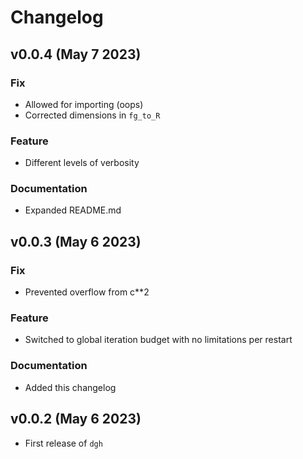 # Changelog

<!--next-version-placeholder-->
## v0.0.4 (May 7 2023)

### Fix

- Allowed for importing (oops)
- Corrected dimensions in `fg_to_R`

### Feature

- Different levels of verbosity

### Documentation

- Expanded README.md

## v0.0.3 (May 6 2023)

### Fix

- Prevented overflow from c**2

### Feature

- Switched to global iteration budget with no limitations per restart

### Documentation

- Added this changelog

## v0.0.2 (May 6 2023)

- First release of `dgh`